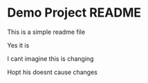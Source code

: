 # Demo Project README

This is a simple readme file

Yes it is

I cant imagine this is changing

Hopt his doesnt cause changes